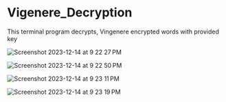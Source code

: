 # Vigenere_Decryption
This terminal program decrypts, Vingenere encrypted words with provided key 

![Screenshot 2023-12-14 at 9 22 27 PM](https://github.com/burak2018ca/Vigenere_Decryption/assets/55638166/1540a005-1bf6-452f-a51f-d27b0de94fd4)

![Screenshot 2023-12-14 at 9 22 50 PM](https://github.com/burak2018ca/Vigenere_Decryption/assets/55638166/f032aec6-c5b6-406c-8939-519a228b023f)

![Screenshot 2023-12-14 at 9 23 11 PM](https://github.com/burak2018ca/Vigenere_Decryption/assets/55638166/38623387-2620-4f33-9865-19c276f560df)

![Screenshot 2023-12-14 at 9 23 19 PM](https://github.com/burak2018ca/Vigenere_Decryption/assets/55638166/3c5980b6-9a28-4798-a451-a4a6b7795669)
